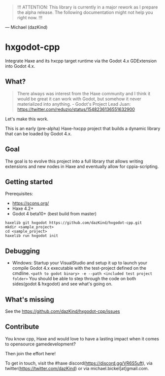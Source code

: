 
> !!! ATTENTION: This library is currently in a major rework as I prepare the alpha release. The following documentation might not help you right now. !!!

— Michael (dazKind)

# hxgodot-cpp

Integrate Haxe and its hxcpp target runtime via the Godot 4.x GDExtension into Godot 4.x.

## What?
> There always was interest from the Haxe community and I think it would be great it can work with Godot, but somehow it never materialized into anything. - Godot's Project Lead Juan: https://twitter.com/reduzio/status/1548236136551632900

Let's make this work. 

This is an early (pre-alpha) Haxe-hxcpp project that builds a dynamic library that can be loaded by Godot 4.x. 

## Goal
The goal is to evolve this project into a full library that allows writing extensions and new nodes in Haxe and eventually allow for cppia-scripting.

## Getting started
Prerequisites: 
- https://scons.org/ 
- Haxe 4.2+
- Godot 4 beta10+ (best build from master)

```
haxelib git hxgodot https://github.com/dazKind/hxgodot-cpp.git
mkdir <sample_project>
cd <sample_project>
haxelib run hxgodot init
```

## Debugging
- Windows: Startup your VisualStudio and setup it up to launch your compile Godot 4.x executable with the test-project defined on the cmdline. 
`<path to godot binary> -e --path <included test project folder>`
You should be able to step through the code on both sides(godot & hxgodot) and see what's going on.

## What's missing
See the https://github.com/dazKind/hxgodot-cpp/issues

## Contribute
You know cpp, Haxe and would love to have a lasting impact when it comes to opensource gamedevelopment? 

Then join the effort here!

To get in touch, visit the #haxe discord(https://discord.gg/VR6S5uft), via twitter(https://twitter.com/dazKind) or via michael.bickel[at]gmail.com.
